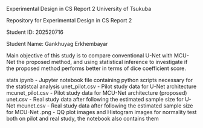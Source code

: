Experimental Design in CS Report 2
University of Tsukuba

Repository for Experimental Design in CS Report 2

Student ID: 202520716

Student Name: Gankhuyag Erkhembayar

Main objective of this study is to compare conventional U-Net with MCU-Net the proposed method, and using statistical inference to investigate if the proposed method performs better in terms of dice coefficient score.

stats.ipynb - Jupyter notebook file containing python scripts necessary for the statistcal analysis
unet_pilot.csv - Pilot study data for U-Net architecture
mcunet_pilot.csv - Pilot study data for MCU-Net architecture (proposed)
unet.csv - Real study data after following the estimated sample size for U-Net
mcunet.csv - Real study data after following the estimated sample size for MCU-Net
.png - QQ plot images and Histogram images for normality test both on pilot and real study, the notebook also contains them